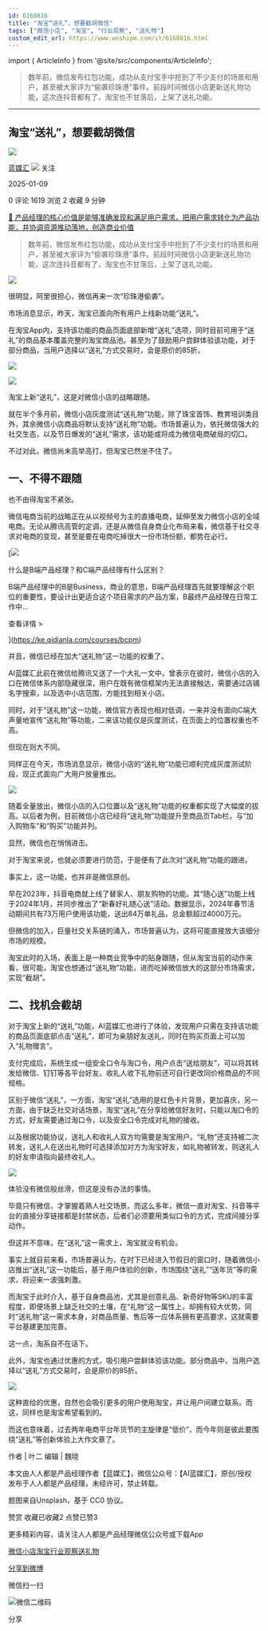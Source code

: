 ```yaml
---
id: 6168816
title: "淘宝“送礼”，想要截胡微信"
tags: ["微信小店", "淘宝", "行业观察", "送礼物"]
custom_edit_url: https://www.woshipm.com/it/6168816.html
---
```

import { ArticleInfo } from '@site/src/components/ArticleInfo';

<ArticleInfo
    author="蓝媒汇"
    authorLink="https://www.woshipm.com/u/1277275"
    published="2025-01-09"
    views={1619}
    comments={0}
    collects={2}
/>

> 数年前，微信发布红包功能，成功从支付宝手中抢到了不少支付的场景和用户，甚至被大家评为“偷袭珍珠港”事件。前段时间微信小店更新送礼物功能，这次连抖音都有了，淘宝也不甘落后，上架了送礼功能。

---

## 淘宝“送礼”，想要截胡微信

[![](https://image.woshipm.com/wp-files/2021/05/I8NXMbTI5dZ5D5D0HgxF.jpg!/both/72x72)](https://www.woshipm.com/u/1277275)

[蓝媒汇](https://www.woshipm.com/u/1277275) ![](https://static.woshipm.com/tag/1122_1@2x.png) 关注

2025-01-09

0 评论 1619 浏览 2 收藏 9 分钟

[🔗 产品经理的核心价值是能够准确发现和满足用户需求，把用户需求转化为产品功能，并协调资源推动落地，创造商业价值](https://ke.qidianla.com/courses/90pm)

> 数年前，微信发布红包功能，成功从支付宝手中抢到了不少支付的场景和用户，甚至被大家评为“偷袭珍珠港”事件。前段时间微信小店更新送礼物功能，这次连抖音都有了，淘宝也不甘落后，上架了送礼功能。

![](https://image.woshipm.com/2024/11/08/7400fffa-9d84-11ef-8da6-00163e142b65.png)

很明显，阿里很担心，微信再来一次“珍珠港偷袭”。

市场消息显示，昨天，淘宝已面向所有用户上线新功能“送礼”。

在淘宝App内，支持该功能的商品页面底部新增“送礼”选项，同时目前可用于“送礼”的商品基本覆盖完整的淘宝商品池。甚至为了鼓励用户尝鲜体验该功能，对于部分商品，当用户选择以“送礼”方式交易时，会是原价的85折。

![](https://image.woshipm.com/2025/01/09/49d6493e-cdf8-11ef-83bf-00163e09d72f.jpg)

![](https://image.woshipm.com/2025/01/09/4ab5599e-cdf8-11ef-83bf-00163e09d72f.jpg)

淘宝上新“送礼”，这是对微信小店的战略跟随。

就在半个多月前，微信小店灰度测试“送礼物”功能，除了珠宝首饰、教育培训类目外，其余微信小店商品将默认支持“送礼物”功能。市场普遍认为，依托微信强大的社交生态，以及节日爆发的“送礼”需求，该功能或将成为微信电商破局的切口。

不过对此，微信尚未高举高打，但淘宝已然坐不住了。

## 一、不得不跟随

也不由得淘宝不紧张。

微信电商当前的战略正在从以视频号为主的直播电商，延伸至发力微信小店的全域电商。无论从腾讯高管的定调，还是从微信自身商业化布局来看，微信基于社交寻求对电商的变现，甚至是要在电商吃掉很大一份市场份额，都势在必行。

[![](https://image.woshipm.com/2023/07/27/6f50fd24-2c7f-11ee-875d-00163e0b5ff3.png)

什么是B端产品经理？和C端产品经理有什么区别？

B端产品经理中的B是Business，商业的意思，B端产品经理首先就要理解这个职位的重要性，要设计出更适合这个项目需求的产品方案，B最终产品经理在日常工作中...

查看详情 >

](https://ke.qidianla.com/courses/bcpm)

并且，微信已经在加大“送礼物”这一功能的权重了。

AI蓝媒汇此前在微信给腾讯又送了一个大礼一文中，曾表示在彼时，微信小店的入口在微信体系内部隐藏很深，用户在既有微信框架内无法直接触达，需要通过店铺名字搜索，以及选中小店范围，方能找到相关小店。

同时，对于“送礼物”这一功能，微信官方表现也相对低调，一来并没有面向C端大声量地宣传“送礼物”等功能，二来该功能仅是灰度测试，在页面上的位置权重也不高。

但现在则大不同。

同样正在今天，市场消息显示，微信小店的“送礼物”功能已顺利完成灰度测试阶段，现正式面向广大用户放量推出。

![](https://image.woshipm.com/2024/12/25/3f2d5cc8-c22e-11ef-9b16-00163e09d72f.jpg)

随着全量放出，微信小店的入口位置以及“送礼物”功能的权重都实现了大幅度的拔高。以后者为例，目前微信小店已经将“送礼物”功能提升至商品页Tab栏，与“加入购物车”和“购买”功能并列。

显然，微信也在悄悄进击。

对于淘宝来说，也就必须要进行防范，于是便有了此次对“送礼物”功能的跟进。

事实上，这一功能，也并非是微信原创。

早在2023年，抖音电商就上线了替家人、朋友购物的功能。其“随心送”功能上线于2024年1月，并同步推出了“新春好礼随心送”活动。数据显示，2024年春节活动期间共有73万用户使用该功能，送出84万单礼品，总金额超过4000万元。

但微信的加入，巨量社交关系链的涌入，市场普遍认为，这将可能直接放大该细分市场的规模。

淘宝此时的入场，表面上是一种商业竞争中的贴身跟随，但从淘宝当前的动作来看，很可能，淘宝也想通过“送礼物”功能，进而吃掉微信放大的这部分市场需求，实现“截胡”。

## 二、找机会截胡

对于淘宝上新的“送礼”功能，AI蓝媒汇也进行了体验，发现用户只需在支持该功能的商品页面底部点击“送礼”，即可为亲朋好友送礼，同时在购买页面上可以加入“礼物赠言”。

支付完成后，系统生成一组安全口令与淘口令，用户点击“送给朋友”，可以将其转发给微信、钉钉等各平台好友。收礼人收下礼物前还可自行更改同价格商品的不同规格。

区别于微信“送礼”，一方面，淘宝“送礼”选用的是红色卡片背景，更加喜庆，另一方面，由于缺乏社交对话场景，淘宝“送礼”在分享给微信好友时，只能以淘口令的方式，好友需要通过淘口令，以及安全口令完成对礼物的接收。

以及根据功能协议，送礼人和收礼人双方均需要是淘宝用户。“礼物”还支持被二次转发，送礼人在送出礼物时可选择添加对方为淘宝好友，如礼物被转发，则送礼人的好友申请指向最终收礼人。

![](https://image.woshipm.com/2025/01/09/4b56766c-cdf8-11ef-83bf-00163e09d72f.jpg)

体验没有微信般丝滑，但这是没有办法的事情。

毕竟只有微信，才掌握着熟人社交场景。而这么多年，微信一直对淘宝、抖音等平台的直接分享链接都是封禁状态，后者们必须要用类似口令的方式，完成间接分享动作。

但这并不意味，在“送礼”这一需求上，淘宝就没有机会。

事实上就目前来看，市场普遍认为，在时下已经进入节假日的窗口时，随着微信小店推出“送礼”这一功能后，基于用户体验的创新，市场围绕“送礼”“送年货”等的需求，将迎来一波强刺激。

而淘宝于此时介入，基于自身商品池，尤其是创意礼品、新奇好物等SKU的丰富程度，即便场景上缺乏社交的土壤，在“礼物”这一属性上，却拥有较大优势。同时“送礼物”这一需求本身，对商品质量、售后等一应体系拥有更高要求，这就需要平台基建更加完善。

这一点，淘系自不在话下。

此外，淘宝也通过优惠的方式，吸引用户尝鲜体验该功能。部分商品中，当用户选择以“送礼”方式交易时，会是原价的85折。

![](https://image.woshipm.com/2025/01/09/4bd4a488-cdf8-11ef-83bf-00163e09d72f.jpg)

这种直给的优惠，自然也会吸引更多的用户使用淘宝，并让用户间建立联系。而这，同样也是淘宝希望看到的。

而这也意味着，过去两年电商平台年货节的主旋律是“低价”，而今年则是彼此要围绕“送礼”等创新体验上大作文章了。

作者 | 叶二 编辑 | 魏晓

本文由人人都是产品经理作者【蓝媒汇】，微信公众号：【AI蓝媒汇】，原创/授权 发布于人人都是产品经理，未经许可，禁止转载。

题图来自Unsplash，基于 CC0 协议。

赞赏 收藏已收藏2 点赞已赞3

更多精彩内容，请关注人人都是产品经理微信公众号或下载App

[微信小店](https://www.woshipm.com/tag/%e5%be%ae%e4%bf%a1%e5%b0%8f%e5%ba%97)[淘宝](https://www.woshipm.com/tag/%e6%b7%98%e5%ae%9d)[行业观察](https://www.woshipm.com/tag/%e8%a1%8c%e4%b8%9a%e8%a7%82%e5%af%9f)[送礼物](https://www.woshipm.com/tag/%e9%80%81%e7%a4%bc%e7%89%a9)

[分享到微博](https://service.weibo.com/share/share.php?appkey=2775287854&title=淘宝“送礼”，想要截胡微信&url=https://www.woshipm.com/it/6168816.html&pic=https://image.woshipm.com/2024/11/08/7400fffa-9d84-11ef-8da6-00163e142b65.png)

微信扫一扫

![微信二维码](https://api.pwmqr.com/qrcode/create/?url=https://www.woshipm.com/it/6168816.html)

分享